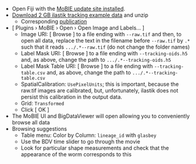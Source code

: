 - Open Fiji with the [MoBIE update site installed](https://github.com/mobie/mobie-viewer-fiji?tab=readme-ov-file#install).
- [Download 2 GB ilastik tracking example data](https://oc.embl.de/index.php/s/gZHiO94I8wApbeB) and unzip
   - Corresponding [publication](https://www.biorxiv.org/content/10.1101/2024.01.12.575373v1)
- [ Plugins › MoBIE › Open › Open Image and Labels... ]
   - Image URI: [ Browse ] to a file ending with `--raw.tif` and then, to open all data, replace the text in the filename before `--raw.tif` by `.*` such that it reads `.../.*--raw.tif` (do not change the folder names)
   - Label Mask URI: [ Browse ] to a file ending with `--tracking-oids.h5` and, as above, change the path to `.../.*--tracking-oids.h5`
   - Label Mask Table URI: [ Browse ] to a file ending with `--tracking-table.csv` and, as above, change the path to `.../.*--tracking-table.csv`
   - SpatialCalibration: `UsePixelUnits`; this is important, because the raw.tif images are calibrated, but, unfortunately, ilastik does not persist this calibration in the output data.
   - Grid: `Transformed`
   - Click [ OK ]
- The MoBIE UI and BigDataViewer will open allowing you to conveniently browse all data
- Browsing suggestions
   - Table menu: Color by Column: `lineage_id` with `glasbey`
   - Use the BDV time slider to go through the movie
   - Look for particular shape measurements and check that the appearance of the worm corresponds to this
 
